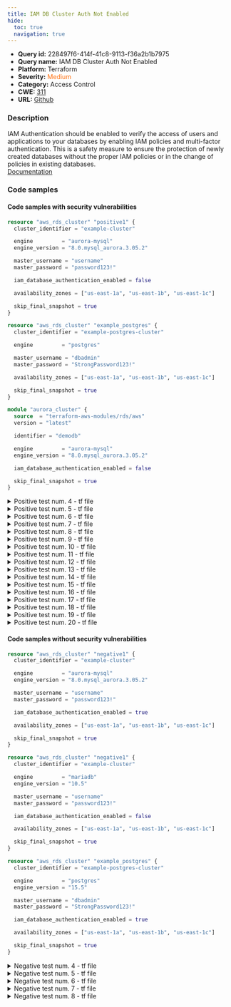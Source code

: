 ```yaml
---
title: IAM DB Cluster Auth Not Enabled
hide:
  toc: true
  navigation: true
---
```


<style>
  .highlight .hll {
    background-color: #ff171742;
  }
  .md-content {
    max-width: 1100px;
    margin: 0 auto;
  }
</style>

-   **Query id:** 228497f6-414f-41c8-9113-f36a2b1b7975
-   **Query name:** IAM DB Cluster Auth Not Enabled
-   **Platform:** Terraform
-   **Severity:** <span style="color:#ff7213">Medium</span>
-   **Category:** Access Control
-   **CWE:** <a href="https://cwe.mitre.org/data/definitions/311.html" onclick="newWindowOpenerSafe(event, 'https://cwe.mitre.org/data/definitions/311.html')">311</a>
-   **URL:** [Github](https://github.com/Checkmarx/kics/tree/master/assets/queries/terraform/aws/iam_db_cluster_auth_not_enabled)

### Description
IAM Authentication should be enabled to verify the access of users and applications to your databases by enabling IAM policies and multi-factor authentication. This is a safety measure to ensure the protection of newly created databases without the proper IAM policies or in the change of policies in existing databases.<br>
[Documentation](https://registry.terraform.io/providers/hashicorp/aws/latest/docs/resources/rds_cluster#iam_database_authentication_enabled)

### Code samples
#### Code samples with security vulnerabilities
```tf title="Positive test num. 1 - tf file" hl_lines="10"
resource "aws_rds_cluster" "positive1" {
  cluster_identifier = "example-cluster"

  engine         = "aurora-mysql"
  engine_version = "8.0.mysql_aurora.3.05.2"

  master_username = "username"
  master_password = "password123!"

  iam_database_authentication_enabled = false

  availability_zones = ["us-east-1a", "us-east-1b", "us-east-1c"]

  skip_final_snapshot = true
}
```
```tf title="Positive test num. 2 - tf file" hl_lines="1"
resource "aws_rds_cluster" "example_postgres" {
  cluster_identifier = "example-postgres-cluster"

  engine         = "postgres"

  master_username = "dbadmin"
  master_password = "StrongPassword123!"

  availability_zones = ["us-east-1a", "us-east-1b", "us-east-1c"]

  skip_final_snapshot = true
}

```
```tf title="Positive test num. 3 - tf file" hl_lines="10"
module "aurora_cluster" {
  source  = "terraform-aws-modules/rds/aws"
  version = "latest"

  identifier = "demodb"

  engine         = "aurora-mysql"
  engine_version = "8.0.mysql_aurora.3.05.2"

  iam_database_authentication_enabled = false

  skip_final_snapshot = true
}

```
<details><summary>Positive test num. 4 - tf file</summary>

```tf hl_lines="1"
module "aurora_cluster" {
  source  = "terraform-aws-modules/rds/aws"
  version = "latest"

  identifier = "demodb"

  engine         = "aurora-mysql"
  engine_version = "8.0.mysql_aurora.3.05.2"

  skip_final_snapshot = true
}

```
</details>
<details><summary>Positive test num. 5 - tf file</summary>

```tf hl_lines="1"
module "aurora_cluster" {
  source  = "terraform-aws-modules/rds/aws"
  version = "latest"

  identifier = "demodb"

  engine         = "mysql"

  skip_final_snapshot = true
}

```
</details>
<details><summary>Positive test num. 6 - tf file</summary>

```tf hl_lines="8"
module "aurora_cluster" {
  source  = "terraform-aws-modules/rds/aws"
  version = "latest"

  identifier = "demodb"

  engine         = "mysql"
  iam_database_authentication_enabled = false

  skip_final_snapshot = true
}

```
</details>
<details><summary>Positive test num. 7 - tf file</summary>

```tf hl_lines="10"
module "aurora_cluster" {
  source  = "terraform-aws-modules/rds/aws"
  version = "latest"

  identifier = "demodb"

  engine         = "mariadb"
  engine_version = "10.11"

  iam_database_authentication_enabled = false

  skip_final_snapshot = true
}

```
</details>
<details><summary>Positive test num. 8 - tf file</summary>

```tf hl_lines="1"
module "aurora_cluster" {
  source  = "terraform-aws-modules/rds/aws"
  version = "latest"

  identifier = "demodb"

  engine         = "mariadb"
  engine_version = "10.11"

  skip_final_snapshot = true
}

```
</details>
<details><summary>Positive test num. 9 - tf file</summary>

```tf hl_lines="10"
module "aurora_cluster" {
  source  = "terraform-aws-modules/rds/aws"
  version = "latest"

  identifier = "demodb"

  engine         = "postgres"
  engine_version = "15.5"

  iam_database_authentication_enabled = false

  skip_final_snapshot = true
}

```
</details>
<details><summary>Positive test num. 10 - tf file</summary>

```tf hl_lines="1"
module "aurora_cluster" {
  source  = "terraform-aws-modules/rds/aws"
  version = "latest"

  identifier = "demodb"

  engine         = "postgres"
  engine_version = "15.5"

  skip_final_snapshot = true
}

```
</details>
<details><summary>Positive test num. 11 - tf file</summary>

```tf hl_lines="9"
module "aurora_cluster" {
  source  = "terraform-aws-modules/rds/aws"
  version = "latest"

  identifier = "demodb"

  engine         = "postgres"

  iam_database_authentication_enabled = false

  skip_final_snapshot = true
}

```
</details>
<details><summary>Positive test num. 12 - tf file</summary>

```tf hl_lines="1"
resource "aws_rds_cluster" "positive2" {
  cluster_identifier = "example-cluster"

  engine         = "aurora-mysql"
  engine_version = "8.0.mysql_aurora.3.05.2"

  master_username = "username"
  master_password = "password123!"

  availability_zones = ["us-east-1a", "us-east-1b", "us-east-1c"]

  skip_final_snapshot = true
}
```
</details>
<details><summary>Positive test num. 13 - tf file</summary>

```tf hl_lines="1"
module "aurora_cluster" {
  source  = "terraform-aws-modules/rds/aws"
  version = "latest"

  identifier = "demodb"

  engine         = "postgres"
  skip_final_snapshot = true
}

```
</details>
<details><summary>Positive test num. 14 - tf file</summary>

```tf hl_lines="1"
resource "aws_rds_cluster" "positive3" {
  cluster_identifier = "mysql-no-version"
  engine             = "mysql"

  master_username = "user"
  master_password = "pass1234!"

  # intentionally omit iam_database_authentication_enabled
  skip_final_snapshot = true
}

```
</details>
<details><summary>Positive test num. 15 - tf file</summary>

```tf hl_lines="8"
resource "aws_rds_cluster" "positive4" {
  cluster_identifier = "mysql-no-version"
  engine             = "mysql"

  master_username = "user"
  master_password = "pass1234!"

  iam_database_authentication_enabled = false
  skip_final_snapshot = true
}

```
</details>
<details><summary>Positive test num. 16 - tf file</summary>

```tf hl_lines="9"
resource "aws_rds_cluster" "positive5" {
  cluster_identifier = "mariadb-with-version"
  engine             = "mariadb"
  engine_version     = "10.11"

  master_username = "user"
  master_password = "pass1234!"

  iam_database_authentication_enabled = false
  skip_final_snapshot = true
}

```
</details>
<details><summary>Positive test num. 17 - tf file</summary>

```tf hl_lines="1"
resource "aws_rds_cluster" "positive6" {
  cluster_identifier = "mariadb-with-version"
  engine             = "mariadb"
  engine_version     = "10.11"

  master_username = "user"
  master_password = "pass1234!"

  skip_final_snapshot = true
}

```
</details>
<details><summary>Positive test num. 18 - tf file</summary>

```tf hl_lines="10"
resource "aws_rds_cluster" "example_postgres" {
  cluster_identifier = "example-postgres-cluster"

  engine         = "postgres"
  engine_version = "15.5" 

  master_username = "dbadmin"
  master_password = "StrongPassword123!"

  iam_database_authentication_enabled = false

  availability_zones = ["us-east-1a", "us-east-1b", "us-east-1c"]

  skip_final_snapshot = true
}

```
</details>
<details><summary>Positive test num. 19 - tf file</summary>

```tf hl_lines="1"
resource "aws_rds_cluster" "example_postgres" {
  cluster_identifier = "example-postgres-cluster"

  engine         = "postgres"
  engine_version = "15.5" 

  master_username = "dbadmin"
  master_password = "StrongPassword123!"

  availability_zones = ["us-east-1a", "us-east-1b", "us-east-1c"]

  skip_final_snapshot = true
}

```
</details>
<details><summary>Positive test num. 20 - tf file</summary>

```tf hl_lines="9"
resource "aws_rds_cluster" "example_postgres" {
  cluster_identifier = "example-postgres-cluster"

  engine         = "postgres"

  master_username = "dbadmin"
  master_password = "StrongPassword123!"

  iam_database_authentication_enabled = false

  availability_zones = ["us-east-1a", "us-east-1b", "us-east-1c"]

  skip_final_snapshot = true
}

```
</details>


#### Code samples without security vulnerabilities
```tf title="Negative test num. 1 - tf file"
resource "aws_rds_cluster" "negative1" {
  cluster_identifier = "example-cluster"

  engine         = "aurora-mysql"
  engine_version = "8.0.mysql_aurora.3.05.2"

  master_username = "username"
  master_password = "password123!"

  iam_database_authentication_enabled = true

  availability_zones = ["us-east-1a", "us-east-1b", "us-east-1c"]

  skip_final_snapshot = true
}

```
```tf title="Negative test num. 2 - tf file"
resource "aws_rds_cluster" "negative1" {
  cluster_identifier = "example-cluster"

  engine         = "mariadb"
  engine_version = "10.5"

  master_username = "username"
  master_password = "password123!"

  iam_database_authentication_enabled = false

  availability_zones = ["us-east-1a", "us-east-1b", "us-east-1c"]

  skip_final_snapshot = true
}

```
```tf title="Negative test num. 3 - tf file"
resource "aws_rds_cluster" "example_postgres" {
  cluster_identifier = "example-postgres-cluster"

  engine         = "postgres"
  engine_version = "15.5" 

  master_username = "dbadmin"
  master_password = "StrongPassword123!"

  iam_database_authentication_enabled = true

  availability_zones = ["us-east-1a", "us-east-1b", "us-east-1c"]

  skip_final_snapshot = true
}

```
<details><summary>Negative test num. 4 - tf file</summary>

```tf
module "aurora_cluster" {
  source  = "terraform-aws-modules/rds/aws"
  version = "latest"

  identifier = "demodb"

  engine         = "aurora-mysql"
  engine_version = "8.0.mysql_aurora.3.05.2"

  iam_database_authentication_enabled = true

  skip_final_snapshot = true
}

```
</details>
<details><summary>Negative test num. 5 - tf file</summary>

```tf
module "aurora_cluster" {
  source  = "terraform-aws-modules/rds/aws"
  version = "latest"

  identifier = "demodb"

  engine         = "mariadb"
  engine_version = "10.5"

  iam_database_authentication_enabled = false

  skip_final_snapshot = true
}

```
</details>
<details><summary>Negative test num. 6 - tf file</summary>

```tf
module "aurora_cluster" {
  source  = "terraform-aws-modules/rds/aws"
  version = "latest"

  identifier = "demodb"

  engine         = "postgres"
  engine_version = "15.5"

  iam_database_authentication_enabled = true

  skip_final_snapshot = true
}

```
</details>
<details><summary>Negative test num. 7 - tf file</summary>

```tf
resource "aws_rds_cluster" "negative7" {
  cluster_identifier = "example-cluster"
 
  engine         = "unsupported_engine"
  engine_version = "10.0"
 
  master_username = "username"
  master_password = "password123!"
 
  iam_database_authentication_enabled = false
 
  availability_zones = ["us-east-1a", "us-east-1b", "us-east-1c"]
 
  skip_final_snapshot = true
}
```
</details>
<details><summary>Negative test num. 8 - tf file</summary>

```tf
module "aurora_cluster" {
  source  = "terraform-aws-modules/rds/aws"
  version = "latest"

  identifier = "demodb"

  engine         = "unsupported_engine"
  engine_version = "10.0"

  iam_database_authentication_enabled = false

  skip_final_snapshot = true
}

```
</details>
